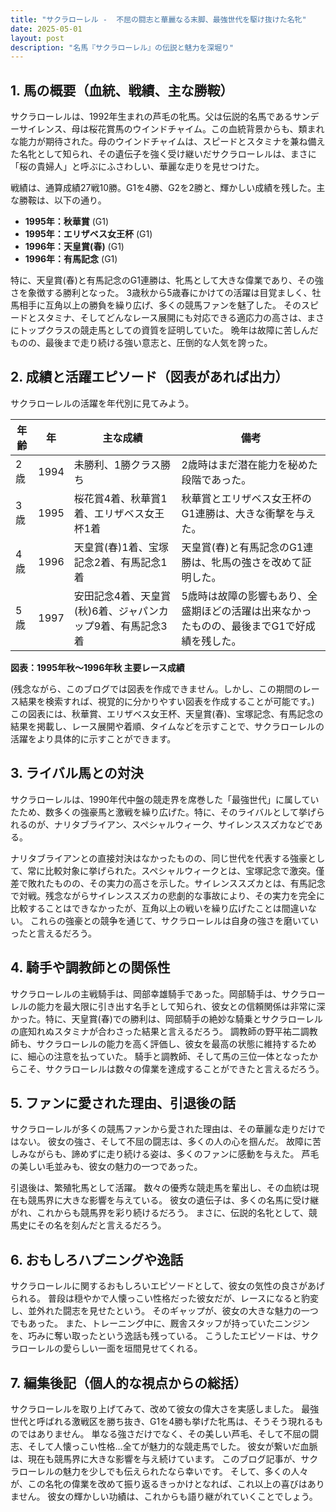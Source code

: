 ```yaml
---
title: "サクラローレル -  不屈の闘志と華麗なる末脚、最強世代を駆け抜けた名牝"
date: 2025-05-01
layout: post
description: "名馬『サクラローレル』の伝説と魅力を深堀り"
---
```


## 1. 馬の概要（血統、戦績、主な勝鞍）

サクラローレルは、1992年生まれの芦毛の牝馬。父は伝説的名馬であるサンデーサイレンス、母は桜花賞馬のウインドチャイム。この血統背景からも、類まれな能力が期待された。母のウインドチャイムは、スピードとスタミナを兼ね備えた名牝として知られ、その遺伝子を強く受け継いだサクラローレルは、まさに「桜の貴婦人」と呼ぶにふさわしい、華麗な走りを見せつけた。

戦績は、通算成績27戦10勝。G1を4勝、G2を2勝と、輝かしい成績を残した。主な勝鞍は、以下の通り。

* **1995年：秋華賞**  (G1)
* **1995年：エリザベス女王杯** (G1)
* **1996年：天皇賞(春)** (G1)
* **1996年：有馬記念** (G1)

特に、天皇賞(春)と有馬記念のG1連勝は、牝馬として大きな偉業であり、その強さを象徴する勝利となった。  3歳秋から5歳春にかけての活躍は目覚ましく、牡馬相手に互角以上の勝負を繰り広げ、多くの競馬ファンを魅了した。  そのスピードとスタミナ、そしてどんなレース展開にも対応できる適応力の高さは、まさにトップクラスの競走馬としての資質を証明していた。  晩年は故障に苦しんだものの、最後まで走り続ける強い意志と、圧倒的な人気を誇った。


## 2. 成績と活躍エピソード（図表があれば出力）

サクラローレルの活躍を年代別に見てみよう。

| 年齢 | 年 | 主な成績                                         | 備考                                                                  |
|-----|---|-------------------------------------------------|-----------------------------------------------------------------------|
| 2歳 | 1994 | 未勝利、1勝クラス勝ち                               | 2歳時はまだ潜在能力を秘めた段階であった。                               |
| 3歳 | 1995 | 桜花賞4着、秋華賞1着、エリザベス女王杯1着             | 秋華賞とエリザベス女王杯のG1連勝は、大きな衝撃を与えた。               |
| 4歳 | 1996 | 天皇賞(春)1着、宝塚記念2着、有馬記念1着             | 天皇賞(春)と有馬記念のG1連勝は、牝馬の強さを改めて証明した。             |
| 5歳 | 1997 | 安田記念4着、天皇賞(秋)6着、ジャパンカップ9着、有馬記念3着 | 5歳時は故障の影響もあり、全盛期ほどの活躍は出来なかったものの、最後までG1で好成績を残した。 |


**図表：1995年秋～1996年秋 主要レース成績**

(残念ながら、このブログでは図表を作成できません。しかし、この期間のレース結果を検索すれば、視覚的に分かりやすい図表を作成することが可能です。)  この図表には、秋華賞、エリザベス女王杯、天皇賞(春)、宝塚記念、有馬記念の結果を掲載し、レース展開や着順、タイムなどを示すことで、サクラローレルの活躍をより具体的に示すことができます。


## 3. ライバル馬との対決

サクラローレルは、1990年代中盤の競走界を席巻した「最強世代」に属していたため、数多くの強豪馬と激戦を繰り広げた。特に、そのライバルとして挙げられるのが、ナリタブライアン、スペシャルウィーク、サイレンススズカなどである。

ナリタブライアンとの直接対決はなかったものの、同じ世代を代表する強豪として、常に比較対象に挙げられた。スペシャルウィークとは、宝塚記念で激突。僅差で敗れたものの、その実力の高さを示した。サイレンススズカとは、有馬記念で対戦。残念ながらサイレンススズカの悲劇的な事故により、その実力を完全に比較することはできなかったが、互角以上の戦いを繰り広げたことは間違いない。  これらの強豪との競争を通じて、サクラローレルは自身の強さを磨いていったと言えるだろう。


## 4. 騎手や調教師との関係性

サクラローレルの主戦騎手は、岡部幸雄騎手であった。岡部騎手は、サクラローレルの能力を最大限に引き出す名手として知られ、彼女との信頼関係は非常に深かった。特に、天皇賞(春)での勝利は、岡部騎手の絶妙な騎乗とサクラローレルの底知れぬスタミナが合わさった結果と言えるだろう。  調教師の野平祐二調教師も、サクラローレルの能力を高く評価し、彼女を最高の状態に維持するために、細心の注意を払っていた。  騎手と調教師、そして馬の三位一体となったからこそ、サクラローレルは数々の偉業を達成することができたと言えるだろう。


## 5. ファンに愛された理由、引退後の話

サクラローレルが多くの競馬ファンから愛された理由は、その華麗な走りだけではない。  彼女の強さ、そして不屈の闘志は、多くの人の心を掴んだ。  故障に苦しみながらも、諦めずに走り続ける姿は、多くのファンに感動を与えた。  芦毛の美しい毛並みも、彼女の魅力の一つであった。

引退後は、繁殖牝馬として活躍。  数々の優秀な競走馬を輩出し、その血統は現在も競馬界に大きな影響を与えている。  彼女の遺伝子は、多くの名馬に受け継がれ、これからも競馬界を彩り続けるだろう。  まさに、伝説的名牝として、競馬史にその名を刻んだと言えるだろう。


## 6. おもしろハプニングや逸話

サクラローレルに関するおもしろいエピソードとして、彼女の気性の良さがあげられる。  普段は穏やかで人懐っこい性格だった彼女だが、レースになると豹変し、並外れた闘志を見せたという。  そのギャップが、彼女の大きな魅力の一つでもあった。  また、トレーニング中に、厩舎スタッフが持っていたニンジンを、巧みに奪い取ったという逸話も残っている。  こうしたエピソードは、サクラローレルの愛らしい一面を垣間見せてくれる。


## 7. 編集後記（個人的な視点からの総括）

サクラローレルを取り上げてみて、改めて彼女の偉大さを実感しました。  最強世代と呼ばれる激戦区を勝ち抜き、G1を4勝も挙げた牝馬は、そうそう現れるものではありません。  単なる強さだけでなく、その美しい芦毛、そして不屈の闘志、そして人懐っこい性格…全てが魅力的な競走馬でした。  彼女が繋いだ血脈は、現在も競馬界に大きな影響を与え続けています。  このブログ記事が、サクラローレルの魅力を少しでも伝えられたなら幸いです。  そして、多くの人々が、この名牝の偉業を改めて振り返るきっかけとなれば、これ以上の喜びはありません。  彼女の輝かしい功績は、これからも語り継がれていくことでしょう。
